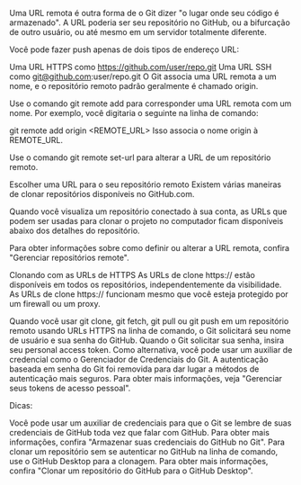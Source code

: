 Uma URL remota é outra forma de o Git dizer "o lugar onde seu código é armazenado". A URL poderia ser seu repositório no GitHub, ou a bifurcação de outro usuário, ou até mesmo em um servidor totalmente diferente.

Você pode fazer push apenas de dois tipos de endereço URL:

Uma URL HTTPS como https://github.com/user/repo.git
Uma URL SSH como git@github.com:user/repo.git
O Git associa uma URL remota a um nome, e o repositório remoto padrão geralmente é chamado origin.

Use o comando git remote add para corresponder uma URL remota com um nome. Por exemplo, você digitaria o seguinte na linha de comando:

git remote add origin <REMOTE_URL>
Isso associa o nome origin à REMOTE_URL.

Use o comando git remote set-url para alterar a URL de um repositório remoto.

Escolher uma URL para o seu repositório remoto
Existem várias maneiras de clonar repositórios disponíveis no GitHub.com.

Quando você visualiza um repositório conectado à sua conta, as URLs que podem ser usadas para clonar o projeto no computador ficam disponíveis abaixo dos detalhes do repositório.

Para obter informações sobre como definir ou alterar a URL remota, confira "Gerenciar repositórios remote".

Clonando com as URLs de HTTPS
As URLs de clone https:// estão disponíveis em todos os repositórios, independentemente da visibilidade. As URLs de clone https:// funcionam mesmo que você esteja protegido por um firewall ou um proxy.

Quando você usar git clone, git fetch, git pull ou git push em um repositório remoto usando URLs HTTPS na linha de comando, o Git solicitará seu nome de usuário e sua senha do GitHub. Quando o Git solicitar sua senha, insira seu personal access token. Como alternativa, você pode usar um auxiliar de credencial como o Gerenciador de Credenciais do Git. A autenticação baseada em senha do Git foi removida para dar lugar a métodos de autenticação mais seguros. Para obter mais informações, veja "Gerenciar seus tokens de acesso pessoal".

Dicas:

Você pode usar um auxiliar de credenciais para que o Git se lembre de suas credenciais de GitHub toda vez que falar com GitHub. Para obter mais informações, confira "Armazenar suas credenciais do GitHub no Git".
Para clonar um repositório sem se autenticar no GitHub na linha de comando, use o GitHub Desktop para a clonagem. Para obter mais informações, confira "Clonar um repositório do GitHub para o GitHub Desktop".